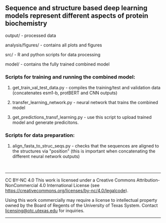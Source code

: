## Sequence and structure based deep learning models represent different aspects of protein biochemistry

output/ - processed data

analysis/figures/ - contains all plots and figures

src/ - R and python scripts for data processing

model/ - contains the fully trained combined model



### Scripts for training and running the combined model:

1) get_train_val_test_data.py - compiles the training/test and validation data (concatenates esm1-b, protBERT and CNN outputs)

2) transfer_learning_network.py - neural network that trains the combined model

3) get_predictions_transf_learning.py - use this script to upload trained model and generate predicitons. 


### Scripts for data preparation:

1) align_fasta_to_struc_seqs.py - checks that the sequences are aligned to the structures via "position" (this is important when concatenating the different neural network outputs)


<br />

---

CC BY-NC 4.0 This work is licensed under a Creative Commons Attribution-NonCommercial 4.0 International License (see https://creativecommons.org/licenses/by-nc/4.0/legalcode).

Using this work commercially may require a license to intellectual property owned by the Board of Regents of the University of Texas System. Contact licensing@otc.utexas.edu for inquiries.

---

